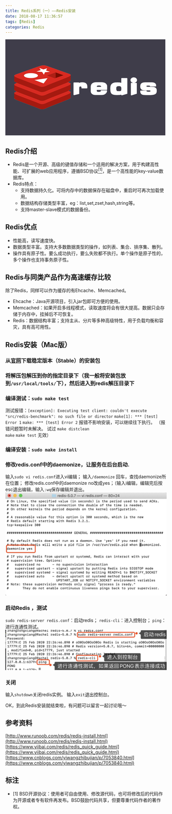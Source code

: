 ```yaml
---
title: Redis系列（一）——Redis安装
date: 2018-08-17 11:36:57
tags: [Redis]
categories: Redis
---
```

![Redis picture](redis-study-1/redis-1.png)
## Redis介绍
- Redis是一个开源、高级的键值存储和一个适用的解决方案，用于构建高性能、可扩展的web应用程序，遵循BSD协议<a href="#to-bsd"><sup>[1]</sup></a>，是一个高性能的key-value数据库。
- Redis特点：
  * 支持数据持久化。可将内存中的数据保存在磁盘中，重启时可再次加载使用。
  * 数据结构存储类型丰富，eg：list,set,zset,hash,string等。
  * 支持master-slave模式的数据备份。
<!-- more -->  

## Redis优点
- 性能高，读写速度快。
- 数据类型丰富。支持大多数数据类型的操作，如列表、集合、排序集、散列。
- 操作具有原子性。要么成功执行，要么失败都不执行。单个操作是原子性的，多个操作也支持事务原子性。  

## Redis与同类产品作为高速缓存比较
除了Redis，同样可以作为缓存的有Ehcache、Memcached。
- Ehcache：Java开源项目，引入jar包即可方便的使用。
- Memcached：如果开启多线程模式，读取速度将会有很大提高。数据只会存储于内存中，挂掉后不可恢复。
- Redis：数据结构丰富；支持主从、分片等多种高级特性，用于负载均衡和容灾，具有高可用性。

## Redis安装（Mac版）
### 从[官网](https://redis.io/download)下载稳定版本（Stable）的安装包
### 将解压包解压到你的指定目录下（我一般将安装包放到`/usr/local/tools/`下），然后进入到redis解压目录下
### 编译测试：`sudo make test`
测试报错：`[exception]: Executing test client: couldn't execute "src/redis-benchmark": no such file or director`
`make[1]: *** [test] Error 1`
`make: *** [test] Error 2`
报错不影响安装，可以继续往下执行。
（报错问题暂时未解决。
试过
`make distclean`  
`make` 
`make test`
无效）
### 编译安装：`sudo make install`
### 修改redis.conf中的daemonize，让服务在后台启动.
输入`sudo vi redis.conf`进入vi编辑；
输入`/daemonize` 回车，查找daemonize所在位置；
修改redis.conf中的daemonize no改成yes；（输入i编辑，编辑完后按esc退出编辑，输入`:wq`保存编辑并退出。
![Redis picture](redis-study-1/redis-2.png)


### 启动Redis ，测试
`sudo redis-server redis.conf`：启动redis；
`redis-cli`：进入控制台；
`ping`：进行连通性测试。
![Redis picture](redis-study-1/redis-3.jpg)

### 关闭
输入`shutdown`关闭redis实例。
输入`exit`退出控制台。

OK，到此Redis安装就结束啦，有问题可以留言一起讨论哦～

## 参考资料
[http://www.runoob.com/redis/redis-install.html](http://www.runoob.com/redis/redis-install.html)
[https://www.yiibai.com/redis/redis_quick_guide.html](https://www.yiibai.com/redis/redis_quick_guide.html)
[https://www.cnblogs.com/yiwangzhibujian/p/7053840.html](https://www.cnblogs.com/yiwangzhibujian/p/7053840.html)
## 标注
- <span id="to-bsd">[1] BSD开源协议：使用者可自由使用、修改源代码，也可将修改后的代码作为开源或者专有软件再发布。BSD鼓励代码共享，但要尊重代码作者的著作权。</span>

